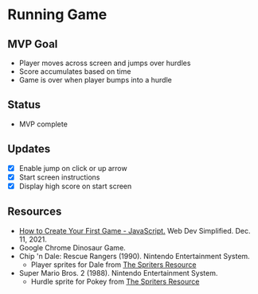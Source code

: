 # Running Game

## MVP Goal

- Player moves across screen and jumps over hurdles
- Score accumulates based on time
- Game is over when player bumps into a hurdle

## Status

- MVP complete

## Updates

- [x] Enable jump on click or up arrow
- [x] Start screen instructions
- [x] Display high score on start screen

## Resources

- [How to Create Your First Game - JavaScript.](https://www.youtube.com/watch?v=47eXVRJKdkU) Web Dev Simplified. Dec. 11, 2021.
- Google Chrome Dinosaur Game.
- Chip 'n Dale: Rescue Rangers (1990). Nintendo Entertainment System.
  - Player sprites for Dale from [The Spriters Resource](https://www.spriters-resource.com/nes/chipndale/sheet/441/)
- Super Mario Bros. 2 (1988). Nintendo Entertainment System.
  - Hurdle sprite for Pokey from [The Spriters Resource](https://www.spriters-resource.com/nes/supermariobros2supermariousa/sheet/123241/)
